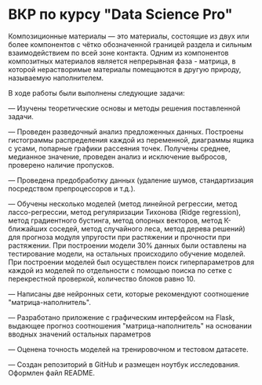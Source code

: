 # ВКР по курсу "Data Science Pro"

Композиционные материалы — это материалы, состоящие из двух или более компонентов с чётко обозначенной границей раздела и сильным взаимодействием по всей зоне контакта. Одним из компонентов композитных материалов является непрерывная фаза - матрица, в которой нерастворимые материалы помещаются в другую природу, называемую наполнителем. 

В ходе работы были выполнены следующие задачи:

 — Изучены теоретические основы и методы решения поставленной задачи.
 
 — Проведен разведочный анализ предложенных данных. Построены гистограммы распределения каждой из переменной, диаграммы ящика с усами, попарные графики рассеяния точек. Получены среднее, медианное значение, проведен анализ и исключение выбросов, проверено наличие пропусков.

 — Проведена предобработку данных (удаление шумов, стандартизация посредством препроцессоров и т.д.).
 
 — Обучены несколько моделей (метод линейной регрессии, метод лассо-регрессии, метод регуляризации Тихонова (Ridge regression), метод градиентного бустинга, метод опорных векторов, метод К-ближайших соседей, метод случайного леса, метод дерева решений) для прогноза модуля упругости при растяжении и прочности при растяжении. При построении модели 30% данных были оставлены на тестирование модели, на остальных происходило обучение моделей. При построении моделей был осуществлен поиск гиперпараметров для каждой из моделей по отдельности с помощью поиска по сетке с перекрестной проверкой, количество блоков равно 10. 
 
 — Написаны две нейронных сети, которые рекомендуют соотношение "матрица-наполнитель". 
 
 — Разработано приложение с графическим интерфейсом на Flask, выдающее прогноз соотношения "матрица-наполнитель" на основании вводных значений остальных параметров

 — Оценена точность моделей на тренировочном и тестовом датасете. 
 
 — Создан репозиторий в GitHub и размещен ноутбук исследования. Оформлен файл README.
